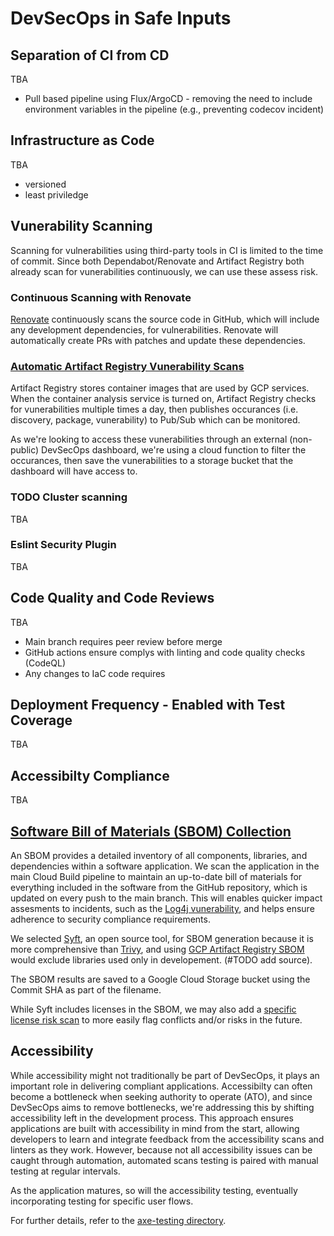 # DevSecOps in Safe Inputs

## Separation of CI from CD

TBA

- Pull based pipeline using Flux/ArgoCD - removing the need to include environment variables in the pipeline (e.g., preventing codecov incident)

## Infrastructure as Code

TBA

- versioned
- least priviledge

## Vunerability Scanning

Scanning for vulnerabilities using third-party tools in CI is limited to the time of commit. Since both Dependabot/Renovate and Artifact Registry both already scan for vunerabilities continuously, we can use these assess risk.

### Continuous Scanning with Renovate

[Renovate](https://docs.renovatebot.com/) continuously scans the source code in GitHub, which will include any development dependencies, for vulnerabilities. Renovate will automatically create PRs with patches and update these dependencies.

### [Automatic Artifact Registry Vunerability Scans](./artifact-registry-vulnerability-scanning)

Artifact Registry stores container images that are used by GCP services. When the container analysis service is turned on, Artifact Registry checks for vunerabilities multiple times a day, then publishes occurances (i.e. discovery, package, vunerability) to Pub/Sub which can be monitored.

As we're looking to access these vunerabilities through an external (non-public) DevSecOps dashboard, we're using a cloud function to filter the occurances, then save the vunerabilities to a storage bucket that the dashboard will have access to.

### TODO Cluster scanning

TBA

### Eslint Security Plugin

TBA

## Code Quality and Code Reviews

TBA

- Main branch requires peer review before merge
- GitHub actions ensure complys with linting and code quality checks (CodeQL)
- Any changes to IaC code requires

## Deployment Frequency - Enabled with Test Coverage

TBA

## Accessibilty Compliance

TBA

## [Software Bill of Materials (SBOM) Collection](./sbom)

An SBOM provides a detailed inventory of all components, libraries, and dependencies within a software application. We scan the application in the main Cloud Build pipeline to maintain an up-to-date bill of materials for everything included in the software from the GitHub repository, which is updated on every push to the main branch. This will enables quicker impact assesments to incidents, such as the [Log4j vunerability](https://en.wikipedia.org/wiki/Log4Shell), and helps ensure adherence to security compliance requirements.

We selected [Syft](https://github.com/anchore/syft), an open source tool, for SBOM generation because it is more comprehensive than [Trivy](https://aquasecurity.github.io/trivy/v0.33/docs/sbom/), and using [GCP Artifact Registry SBOM](https://cloud.google.com/artifact-analysis/docs/sbom-overview) would exclude libraries used only in developement. (#TODO add source).

The SBOM results are saved to a Google Cloud Storage bucket using the Commit SHA as part of the filename.

While Syft includes licenses in the SBOM, we may also add a [specific license risk scan](https://aquasecurity.github.io/trivy/v0.47/docs/scanner/license/) to more easily flag conflicts and/or risks in the future.

## Accessibility

While accessibility might not traditionally be part of DevSecOps, it plays an important role in delivering compliant applications. Accessibilty can often become a bottleneck when seeking authority to operate (ATO), and since DevSecOps aims to remove bottlenecks, we're addressing this by shifting accessibility left in the development process. This approach ensures applications are built with accessibility in mind from the start, allowing developers to learn and integrate feedback from the accessibility scans and linters as they work. However, because not all accessibility issues can be caught through automation, automated scans testing is paired with manual testing at regular intervals.

As the application matures, so will the accessibility testing, eventually incorporating testing for specific user flows.

For further details, refer to the [axe-testing directory](./axe-testing/README.md).
